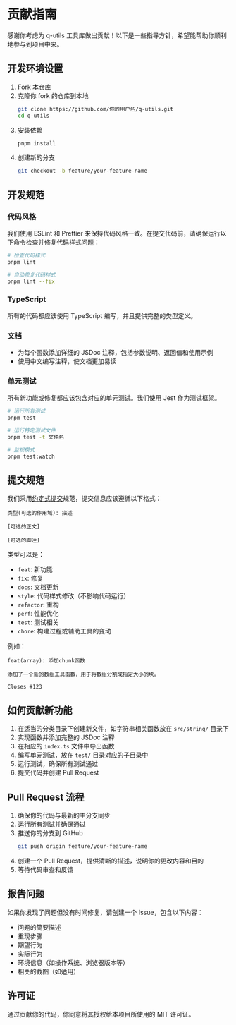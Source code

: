# 贡献指南

感谢你考虑为 q-utils 工具库做出贡献！以下是一些指导方针，希望能帮助你顺利地参与到项目中来。

## 开发环境设置

1. Fork 本仓库
2. 克隆你 fork 的仓库到本地
   ```bash
   git clone https://github.com/你的用户名/q-utils.git
   cd q-utils
   ```
3. 安装依赖
   ```bash
   pnpm install
   ```
4. 创建新的分支
   ```bash
   git checkout -b feature/your-feature-name
   ```

## 开发规范

### 代码风格

我们使用 ESLint 和 Prettier 来保持代码风格一致。在提交代码前，请确保运行以下命令检查并修复代码样式问题：

```bash
# 检查代码样式
pnpm lint

# 自动修复代码样式
pnpm lint --fix
```

### TypeScript

所有的代码都应该使用 TypeScript 编写，并且提供完整的类型定义。

### 文档

- 为每个函数添加详细的 JSDoc 注释，包括参数说明、返回值和使用示例
- 使用中文编写注释，使文档更加易读

### 单元测试

所有新功能或修复都应该包含对应的单元测试。我们使用 Jest 作为测试框架。

```bash
# 运行所有测试
pnpm test

# 运行特定测试文件
pnpm test -t 文件名

# 监视模式
pnpm test:watch
```

## 提交规范

我们采用[约定式提交](https://www.conventionalcommits.org/zh-hans/v1.0.0/)规范，提交信息应该遵循以下格式：

```
类型(可选的作用域): 描述

[可选的正文]

[可选的脚注]
```

类型可以是：
- `feat`: 新功能
- `fix`: 修复
- `docs`: 文档更新
- `style`: 代码样式修改（不影响代码运行）
- `refactor`: 重构
- `perf`: 性能优化
- `test`: 测试相关
- `chore`: 构建过程或辅助工具的变动

例如：
```
feat(array): 添加chunk函数

添加了一个新的数组工具函数，用于将数组分割成指定大小的块。

Closes #123
```

## 如何贡献新功能

1. 在适当的分类目录下创建新文件，如字符串相关函数放在 `src/string/` 目录下
2. 实现函数并添加完整的 JSDoc 注释
3. 在相应的 `index.ts` 文件中导出函数
4. 编写单元测试，放在 `test/` 目录对应的子目录中
5. 运行测试，确保所有测试通过
6. 提交代码并创建 Pull Request

## Pull Request 流程

1. 确保你的代码与最新的主分支同步
2. 运行所有测试并确保通过
3. 推送你的分支到 GitHub
   ```bash
   git push origin feature/your-feature-name
   ```
4. 创建一个 Pull Request，提供清晰的描述，说明你的更改内容和目的
5. 等待代码审查和反馈

## 报告问题

如果你发现了问题但没有时间修复，请创建一个 Issue，包含以下内容：

- 问题的简要描述
- 重现步骤
- 期望行为
- 实际行为
- 环境信息（如操作系统、浏览器版本等）
- 相关的截图（如适用）

## 许可证

通过贡献你的代码，你同意将其授权给本项目所使用的 MIT 许可证。 